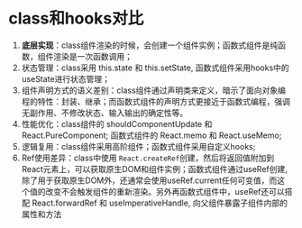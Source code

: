 # class和hooks对比

1. **底层实现**：class组件渲染的时候，会创建一个组件实例；函数式组件是纯函数，组件渲染是一次函数调用；
2. 状态管理：class采用 this.state 和 this.setState, 函数式组件采用hooks中的useState进行状态管理；
3. 组件声明方式的语义差别：class组件通过声明类来定义，暗示了面向对象编程的特性：封装、继承；而函数式组件的声明方式更接近于函数式编程，强调无副作用、不修改状态、输入输出的确定性等。
4. 性能优化：class组件的 shouldComponentUpdate 和 React.PureComponent; 函数式组件的 React.memo 和 React.useMemo;
5. 逻辑复用：class组件采用高阶组件；函数式组件采用自定义hooks;
6. Ref使用差异：class中使用 `React.createRef`创建，然后将返回值附加到React元素上，可以获取原生DOM和组件实例；函数式组件通过useRef创建, 除了用于获取原生DOM外，还通常会使用useRef.current任何可变值，而这个值的改变不会触发组件的重新渲染。另外再函数式组件中，useRef还可以搭配 React.forwardRef 和 useImperativeHandle, 向父组件暴露子组件内部的属性和方法
